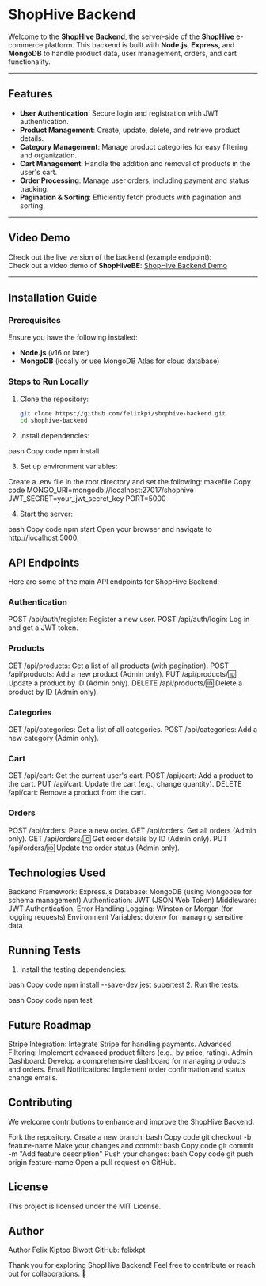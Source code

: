 # ShopHive Backend

Welcome to the **ShopHive Backend**, the server-side of the **ShopHive** e-commerce platform. This backend is built with **Node.js**, **Express**, and **MongoDB** to handle product data, user management, orders, and cart functionality.

---

## Features

- **User Authentication**: Secure login and registration with JWT authentication.
- **Product Management**: Create, update, delete, and retrieve product details.
- **Category Management**: Manage product categories for easy filtering and organization.
- **Cart Management**: Handle the addition and removal of products in the user's cart.
- **Order Processing**: Manage user orders, including payment and status tracking.
- **Pagination & Sorting**: Efficiently fetch products with pagination and sorting.

---

## Video Demo

Check out the live version of the backend (example endpoint):  
Check out a video demo of **ShopHiveBE**: [ShopHive Backend Demo](https://drive.google.com/file/d/s-AXaddd/view)

---

## Installation Guide

### Prerequisites

Ensure you have the following installed:

- **Node.js** (v16 or later)
- **MongoDB** (locally or use MongoDB Atlas for cloud database)

### Steps to Run Locally

1. Clone the repository:
   ```bash
   git clone https://github.com/felixkpt/shophive-backend.git
   cd shophive-backend

2. Install dependencies:

bash
Copy code
npm install

3. Set up environment variables:

Create a .env file in the root directory and set the following:
makefile
Copy code
MONGO_URI=mongodb://localhost:27017/shophive
JWT_SECRET=your_jwt_secret_key
PORT=5000

4. Start the server:

bash
Copy code
npm start
Open your browser and navigate to http://localhost:5000.

## API Endpoints
Here are some of the main API endpoints for ShopHive Backend:

### Authentication
POST /api/auth/register: Register a new user.
POST /api/auth/login: Log in and get a JWT token.

### Products
GET /api/products: Get a list of all products (with pagination).
POST /api/products: Add a new product (Admin only).
PUT /api/products/:id: Update a product by ID (Admin only).
DELETE /api/products/:id: Delete a product by ID (Admin only).

### Categories
GET /api/categories: Get a list of all categories.
POST /api/categories: Add a new category (Admin only).

### Cart
GET /api/cart: Get the current user's cart.
POST /api/cart: Add a product to the cart.
PUT /api/cart: Update the cart (e.g., change quantity).
DELETE /api/cart: Remove a product from the cart.

### Orders
POST /api/orders: Place a new order.
GET /api/orders: Get all orders (Admin only).
GET /api/orders/:id: Get order details by ID (Admin only).
PUT /api/orders/:id: Update the order status (Admin only).

## Technologies Used
Backend Framework: Express.js
Database: MongoDB (using Mongoose for schema management)
Authentication: JWT (JSON Web Token)
Middleware: JWT Authentication, Error Handling
Logging: Winston or Morgan (for logging requests)
Environment Variables: dotenv for managing sensitive data

## Running Tests
1. Install the testing dependencies:

bash
Copy code
npm install --save-dev jest supertest
2. Run the tests:

bash
Copy code
npm test

## Future Roadmap
Stripe Integration: Integrate Stripe for handling payments.
Advanced Filtering: Implement advanced product filters (e.g., by price, rating).
Admin Dashboard: Develop a comprehensive dashboard for managing products and orders.
Email Notifications: Implement order confirmation and status change emails.

## Contributing
We welcome contributions to enhance and improve the ShopHive Backend.

Fork the repository.
Create a new branch:
bash
Copy code
git checkout -b feature-name
Make your changes and commit:
bash
Copy code
git commit -m "Add feature description"
Push your changes:
bash
Copy code
git push origin feature-name
Open a pull request on GitHub.

## License
This project is licensed under the MIT License.

## Author
Author
Felix Kiptoo Biwott
GitHub: felixkpt

Thank you for exploring ShopHive Backend! Feel free to contribute or reach out for collaborations. 🚀